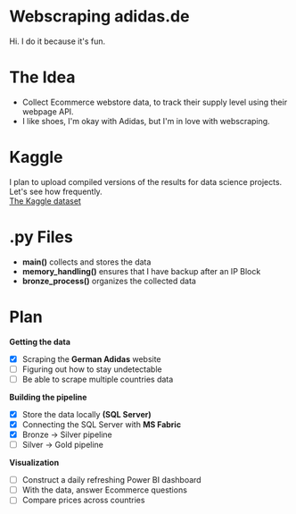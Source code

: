 # Webscraping adidas.de
Hi. I do it because it's fun.
# The Idea
* Collect Ecommerce webstore data, to track their supply level using their webpage API.  
* I like shoes, I'm okay with Adidas, but I'm in love with webscraping.

# Kaggle
I plan to upload compiled versions of the results for data science projects.  
Let's see how frequently.  
[The Kaggle dataset](https://www.kaggle.com/datasets/tamsnd/adidas-webstore-shoe-data)
# .py Files
* **main()** collects and stores the data
* **memory_handling()** ensures that I have backup after an IP Block
* **bronze_process()** organizes the collected data

# Plan
**Getting the data**
- [x] Scraping the **German Adidas** website
- [ ] Figuring out how to stay undetectable
- [ ] Be able to scrape multiple countries data

**Building the pipeline**
- [x] Store the data locally **(SQL Server)**
- [x] Connecting the SQL Server with **MS Fabric**
- [x] Bronze -> Silver pipeline
- [ ] Silver -> Gold pipeline

**Visualization**
- [ ] Construct a daily refreshing Power BI dashboard
- [ ] With the data, answer Ecommerce questions
- [ ] Compare prices across countries
